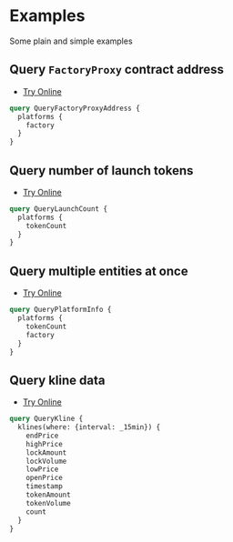 # Examples

Some plain and simple examples

## Query `FactoryProxy` contract address

- [Try Online](https://api.studio.thegraph.com/query/93762/solio-sepolia/version/latest/graphql?query=query+QueryFactoryProxyAddress+%7B%0A++platforms+%7B%0A++++factory%0A++%7D%0A%7D)

```graphql copy
query QueryFactoryProxyAddress {
  platforms {
    factory
  }
}
```

## Query number of launch tokens

- [Try Online](https://api.studio.thegraph.com/query/93762/solio-sepolia/version/latest/graphql?query=query+QueryFactoryProxyAddress+%7B%0A++platforms+%7B%0A++++tokenCount%0A++%7D%0A%7D)

```graphql copy
query QueryLaunchCount {
  platforms {
    tokenCount
  }
}
```

## Query multiple entities at once

- [Try Online](https://api.studio.thegraph.com/query/93762/solio-sepolia/version/latest/graphql?query=query+QueryPlatformInfo+%7B%0A++platforms+%7B%0A++++tokenCount%0A++++factory%0A++%7D%0A%7D)

```graphql copy
query QueryPlatformInfo {
  platforms {
    tokenCount
    factory
  }
}
```

## Query kline data

- [Try Online](https://api.studio.thegraph.com/query/93762/solio-sepolia/version/latest/graphql?query=query+QueryKline+%7B%0A++klines%28where%3A+%7Binterval%3A+_15min%7D%29+%7B%0A++++endPrice%0A++++highPrice%0A++++lockAmount%0A++++lockVolume%0A++++lowPrice%0A++++openPrice%0A++++timestamp%0A++++tokenAmount%0A++++tokenVolume%0A++++count%0A++%7D%0A%7D)

```graphql copy
query QueryKline {
  klines(where: {interval: _15min}) {
    endPrice
    highPrice
    lockAmount
    lockVolume
    lowPrice
    openPrice
    timestamp
    tokenAmount
    tokenVolume
    count
  }
}
```
